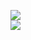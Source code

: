 [![](https://img.shields.io/badge/Made%20With-Github%20Spray-lightgrey.svg?style=for-the-badge&logo=github)](https://github.com/Annihil/github-spray#24248)  
[![](https://i.imgur.com/2DrTn0Z.gif)](https://github.com/Annihil/github-spray)